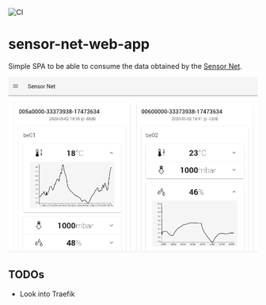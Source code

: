 ![CI](https://github.com/hannes-hochreiner/sensor-net-web-app/workflows/.github/workflows/CI/badge.svg)

# sensor-net-web-app

Simple SPA to be able to consume the data obtained by the [Sensor Net](https://github.com/hannes-hochreiner/sensor-net).

![screenshot](screenshots/screenshot.png)

## TODOs
  * Look into Traefik
